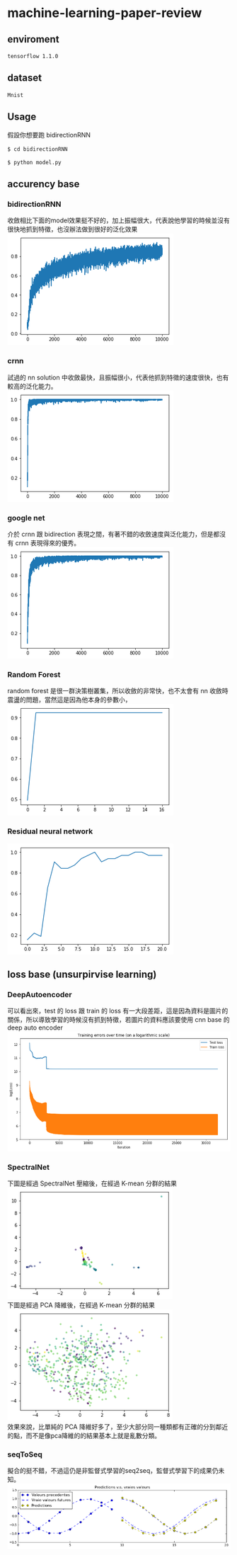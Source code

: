 # machine-learning-paper-review


## enviroment
```
tensorflow 1.1.0 
```
## dataset
```
Mnist
```
## Usage
假設你想要跑 bidirectionRNN
```
$ cd bidirectionRNN
```
```
$ python model.py
```
## accurency base
### bidirectionRNN
收斂相比下面的model效果挺不好的，加上振幅很大，代表說他學習的時候並沒有很快地抓到特徵，也沒辦法做到很好的泛化效果<br>
<img src="bidirectionRNN/images/acc.png"/><br>
### crnn
試過的 nn solution 中收斂最快，且振幅很小，代表他抓到特徵的速度很快，也有較高的泛化能力。<br>
<img src="crnn/images/acc.png"/><br>
### google net
介於 crnn 跟 bidirection 表現之間，有著不錯的收斂速度與泛化能力，但是都沒有 crnn 表現得來的優秀。
<img src="google_net/images/acc.png"/><br>
### Random Forest
random forest 是很一群決策樹叢集，所以收斂的非常快，也不太會有 nn 收斂時震盪的問題，當然這是因為他本身的參數小，
<img src="Random Forest/img/acc.png"/><br>
### Residual neural network
<img src="Residual neural network/images/acc.png"/><br>
## loss base (unsurpirvise learning)
### DeepAutoencoder
可以看出來，test 的 loss 跟 train 的 loss 有一大段差距，這是因為資料是圖片的關係，所以導致學習的時候沒有抓到特徵，若圖片的資料應該要使用 cnn base 的 deep auto encoder<br>
<img src="DeepAutoIncoder/img/loss.png"/><br>
### SpectralNet
下圖是經過 SpectralNet 壓縮後，在經過 K-mean 分群的結果<br>
<img src="SpectralNet/images/SpectralNet.png"/><br>
下圖是經過 PCA 降維後，在經過 K-mean 分群的結果<br>
<img src="SpectralNet/images/without_SpectralNet.png"/><br>
效果來說，比單純的 PCA 降維好多了，至少大部分同一種類都有正確的分到鄰近的點，而不是像pca降維的的結果基本上就是亂數分類。
### seqToSeq
擬合的挺不錯，不過這仍是非監督式學習的seq2seq，監督式學習下的成果仍未知。<br>
<img src="seqToSeq\seq2seq-signal-prediction\images\E1.png"/><br>